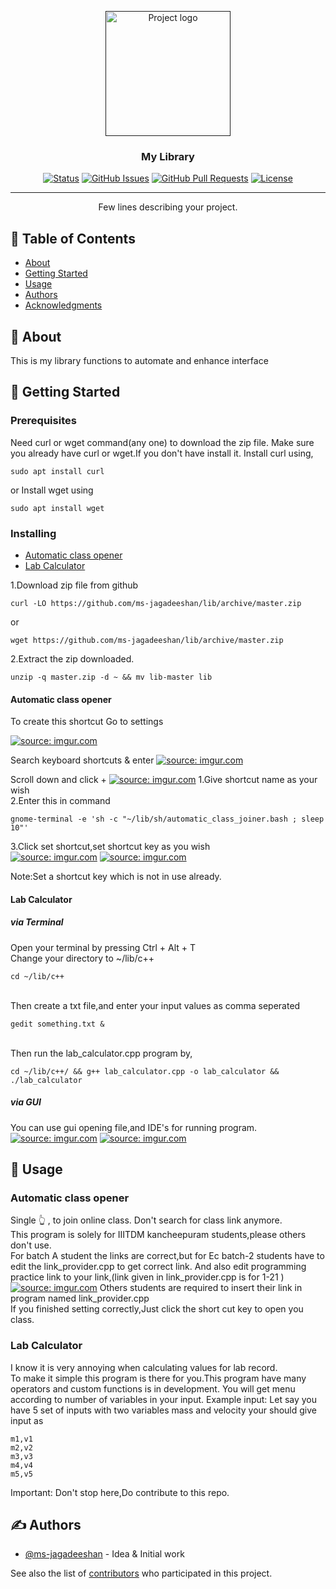 <p align="center">
  <a href="" rel="noopener">
 <img width=200px height=200px src="https://i.imgur.com/6wj0hh6.jpg" alt="Project logo"></a>
</p>

<h3 align="center">My Library</h3>

<div align="center">

[![Status](https://img.shields.io/badge/status-active-success.svg)]()
[![GitHub Issues](https://img.shields.io/github/issues/ms-jagadeeshan/lib.svg)](https://github.com/ms-jagadeeshan/lib/issues)
[![GitHub Pull Requests](https://img.shields.io/github/issues-pr/ms-jagadeeshan/lib.svg)](https://github.com/ms-jagadeeshan/lib/pulls)
[![License](https://camo.githubusercontent.com/ad9ce5472ad34d6dd6f4e048fa14924db6834c3c49b82715c876517624a7ed0f/68747470733a2f2f696d672e736869656c64732e696f2f62616467652f6c6963656e73652d4343302d626c75652e737667)](/LICENSE)

</div>

---

<p align="center"> Few lines describing your project.
    <br> 
</p>

## 📝 Table of Contents

- [About](#about)
- [Getting Started](#getting_started)
- [Usage](#usage)
- [Authors](#authors)
- [Acknowledgments](#acknowledgement)

## 🧐 About <a name = "about"></a>

This is my library functions to automate and enhance interface 
## 🏁 Getting Started <a name = "getting_started"></a>
### Prerequisites

Need curl or wget command(any one) to download the zip file.
Make sure you already have curl or wget.If you don't have install it.
Install curl using,

```
sudo apt install curl
```
or
Install wget using

```
sudo apt install wget
```
### Installing
- [Automatic class opener](#automatic_class_opener)
- [Lab Calculator](#lab_calculator)

1.Download zip file from github


```
curl -LO https://github.com/ms-jagadeeshan/lib/archive/master.zip
```
or
```
wget https://github.com/ms-jagadeeshan/lib/archive/master.zip
```
2.Extract the zip downloaded.

```
unzip -q master.zip -d ~ && mv lib-master lib
```
#### Automatic class opener <a name = "automatic_class_opener"></a>
To create this shortcut
Go to settings

<a href="https://imgur.com/V2CRvs4"><img src="https://i.imgur.com/V2CRvs4.png" title="source: imgur.com" /></a>

Search keyboard shortcuts & enter
<a href="https://imgur.com/VjNmtyy"><img src="https://i.imgur.com/VjNmtyy.png" title="source: imgur.com" /></a>

Scroll down and click + 
<a href="https://imgur.com/8rbchgL"><img src="https://i.imgur.com/8rbchgL.png" title="source: imgur.com" /></a>
1.Give shortcut name as your wish
<br>2.Enter this in command
```
gnome-terminal -e 'sh -c "~/lib/sh/automatic_class_joiner.bash ; sleep 10"'
```
3.Click set shortcut,set shortcut key as you wish
<br>
<a href="https://imgur.com/AgaPCG4"><img src="https://i.imgur.com/AgaPCG4.png" title="source: imgur.com" /></a>
<a href="https://imgur.com/5ZnFGfP"><img src="https://i.imgur.com/5ZnFGfP.png" title="source: imgur.com" /></a>

Note:Set a shortcut key which is not in use already.
#### Lab Calculator <a name="lab_calculator"></a>

##### via Terminal
Open your terminal by pressing Ctrl + Alt + T
<br>Change your directory to ~/lib/c++
```
cd ~/lib/c++
```
<br>Then create a txt file,and enter your input values as comma seperated
```
gedit something.txt &
```
<br>Then run the lab_calculator.cpp program by,
```
cd ~/lib/c++/ && g++ lab_calculator.cpp -o lab_calculator && ./lab_calculator
```

##### via GUI

You can use gui opening file,and IDE's for running program.
<a href="https://imgur.com/bXnVw15"><img src="https://i.imgur.com/bXnVw15.png" title="source: imgur.com" /></a>
<a href="https://imgur.com/o7IMmDM"><img src="https://i.imgur.com/o7IMmDM.png" title="source: imgur.com" /></a>


## 🎈 Usage <a name="usage"></a>

### Automatic class opener
Single 👆 , to join online class. Don't search for class link anymore.
<br>This program is solely for IIITDM kancheepuram students,please others don't use.
<br>
For batch A student the links are correct,but for Ec batch-2 students have to edit the link_provider.cpp to get correct link.
And also edit programming practice link to your link,(link given in link_provider.cpp is for 1-21 )
<br>
<a href="https://imgur.com/FNOcFC3"><img src="https://i.imgur.com/FNOcFC3.png" title="source: imgur.com" /></a>
Others students are required to insert their link in program named link_provider.cpp
<br>
If you finished setting correctly,Just click the short cut key to open you class.

### Lab Calculator
I know it is very annoying when calculating values for lab record.
<br>To make it simple this program is there for you.This program have many operators
and custom functions is in development.
You will get menu according to number of variables in your input.
Example input:
Let say you have 5 set of inputs with two variables mass and velocity
your should give input as
```
m1,v1
m2,v2
m3,v3
m4,v4
m5,v5
```

Important: Don't stop here,Do contribute to this repo.


## ✍️ Authors <a name = "authors"></a>

- [@ms-jagadeeshan](https://github.com/ms-jagadeeshan) - Idea & Initial work

See also the list of [contributors](https://github.com/ms-jagadeeshan/lib/contributors) who participated in this project.
